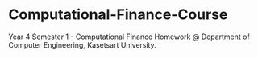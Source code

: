 # Computational-Finance-Course
Year 4 Semester 1 - Computational Finance Homework @ Department of Computer Engineering, Kasetsart University.
